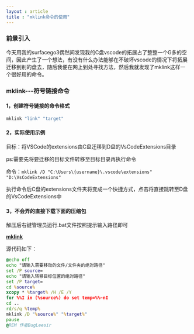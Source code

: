 ```yaml
---
layout : article
title : "mklink命令的使用"
---
```


### 前景引入

今天用我的surfacego3偶然间发现我的C盘vscode的拓展占了整整一个G多的空间，因此产生了一个想法，有没有什么办法能够在不破坏vscode的情况下将拓展迁移到别的盘去，随后我便在网上到处寻找方法，然后我就发现了mklink这样一个很好用的命令。

### mklink---符号链接命令

#### 1，创建符号链接的命令格式

```cmd
mklink "link" "target"
```

#### 2，实际使用示例

目标：将VSCode的extensions由C盘迁移到D盘的VsCodeExtensions目录

ps:需要先将要迁移的目标文件转移至目标目录再执行命令

命令：`mklink /D "C:\Users\{username}\.vscode\extensions" "D:\VsCodeExtensions"`

执行命令后C盘的extensions文件夹将变成一个快捷方式，点击将直接跳转至D盘的VsCodeExtensions中

#### 3，不会弄的直接下载下面的压缩包

解压后右键管理员运行.bat文件按照提示输入路径即可

**[mklink](https://pan.baidu.com/s/1bLqF_g6fTufQodRAzYGenQ?pwd=eqrn)**

源代码如下：

```cmd
@echo off
echo "请输入需要移动的文件/文件夹的绝对路径"
set /P source=
echo "请输入转移目标位置的绝对路径"
set /P target=
cd %source%
xcopy * %target% /H /E /Y
for %%I in (%source%) do set temp=%%~nI
cd ..
rd/s/q %temp%
mklink /D "%source%" "%target%"
pause
@REM 作者BugLeesir
```
